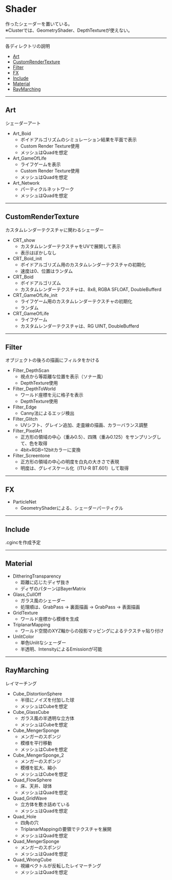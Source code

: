 # Shader
作ったシェーダーを置いている。  
※Clusterでは、GeometryShader、DepthTextureが使えない。  
___
各ディレクトリの説明
- [Art](#art)
- [CustomRenderTexture](#customrendertexture)
- [Filter](#filter)
- [FX](#fx)
- [Include](#include)
- [Material](#material)
- [RayMarching](#raymarching)
___
## Art
シェーダーアート
- Art_Boid
    - ボイドアルゴリズムのシミュレーション結果を平面で表示
    - Custom Render Texture使用
    - メッシュはQuadを想定
- Art_GameOfLife
    - ライフゲームを表示
    - Custom Render Texture使用
    - メッシュはQuadを想定
- Art_Network
    - パーティクルネットワーク
    - メッシュはQuadを想定
___
## CustomRenderTexture
カスタムレンダーテクスチャに関わるシェーダー
- CRT_show
    - カスタムレンダーテクスチャをUVで展開して表示
    - 表示はぼかしなし
- CRT_Boid_init
    - ボイドアルゴリズム用のカスタムレンダーテクスチャの初期化
    - 速度は0、位置はランダム
- CRT_Boid
    - ボイドアルゴリズム
    - カスタムレンダーテクスチャは、8x8, RGBA SFLOAT, DoubleBufferd
- CRT_GameOfLife_init
    - ライフゲーム用のカスタムレンダーテクスチャの初期化
    - ランダム
- CRT_GameOfLife
    - ライフゲーム
    - カスタムレンダーテクスチャは、RG UINT, DoubleBufferd
___
## Filter
オブジェクトの後ろの描画にフィルタをかける
- Filter_DepthScan
    - 視点から等距離な位置を表示（ソナー風）
    - DepthTexture使用
- Filter_DepthToWorld
    - ワールド座標を元に格子を表示
    - DepthTexture使用
- Filter_Edge
    - Canny法によるエッジ検出
- Filter_Glitch
    - UVシフト、グレイン追加、走査線の描画、カラーバランス調整
- Filter_PixelArt
    - 正方形の領域の中心（重み0.5）、四隅（重み0.125）をサンプリングして、色を取得
    - 4bit×RGB=12bitカラーに変換
- Filter_Screentone
    - 正方形の領域の中心の明度を白丸の大きさで表現
    - 明度は、グレイスケール化（ITU-R BT.601）して取得
___
## FX
- ParticleNet
    - GeometryShaderによる、シェーダーパーティクル
___
## Include
.cgincを作成予定
___
## Material
- DitheringTransparency
    - 距離に応じたディザ抜き
    - ディザのパターンはBayerMatrix
- Glass_CullOff
    - ガラス風のシェーダー
    - 処理順は、GrabPass -> 裏面描画 -> GrabPass -> 表面描画
- GridTexture
    - ワールド座標から模様を生成
- TriplanarMapping
    - ワールド空間のXYZ軸からの投影マッピングによるテクスチャ貼り付け
- UnlitColor
    - 単色Unlitなシェーダー
    - 半透明、IntensityによるEmissionが可能
___
## RayMarching
レイマーチング
- Cube_DistortionSphere
    - 半径にノイズを付加した球
    - メッシュはCubeを想定
- Cube_GlassCube
    - ガラス風の半透明な立方体
    - メッシュはCubeを想定
- Cube_MengerSponge
    - メンガーのスポンジ
    - 模様を平行移動
    - メッシュはCubeを想定
- Cube_MengerSponge_2
    - メンガーのスポンジ
    - 模様を拡大、縮小
    - メッシュはCubeを想定
- Quad_FlowSphere
    - 床、天井、球体
    - メッシュはQuadを想定
- Quad_GridWave
    - 立方体を敷き詰めている
    - メッシュはQuadを想定
- Quad_Hole
    - 四角の穴
    - TriplanarMappingの要領でテクスチャを展開
    - メッシュはQuadを想定
- Quad_MengerSponge
    - メンガーのスポンジ
    - メッシュはQuadを想定
- Quad_WrongCube
    - 視線ベクトルが反転したレイマーチング
    - メッシュはQuadを想定